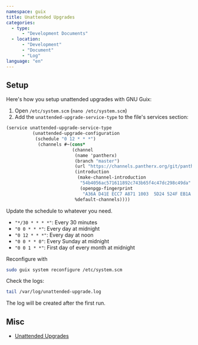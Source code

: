 ```yaml
---
namespace: guix
title: Unattended Upgrades
categories:
  - type:
      - "Development Documents"
  - location:
      - "Development"
      - "Document"
      - "Log"
language: "en"
---
```


## Setup

Here's how you setup unattended upgrades with GNU Guix:

1. Open `/etc/system.scm` (`nano /etc/system.scm`)
2. Add the `unattended-upgrade-service-type` to the file's services section:

```scheme
(service unattended-upgrade-service-type
          (unattended-upgrade-configuration
           (schedule "0 12 * * *")
            (channels #~(cons*
                         (channel
                          (name 'pantherx)
                          (branch "master")
                          (url "https://channels.pantherx.org/git/panther.git")
                          (introduction
                           (make-channel-introduction
                            "54b4056ac571611892c743b65f4c47dc298c49da"
                            (openpgp-fingerprint
                             "A36A D41E ECC7 A871 1003  5D24 524F EB1A 9D33 C9CB"))))
                          %default-channels))))
```

Update the schedule to whatever you need.

- `"*/30 * * * *"`: Every 30 minutes
- `"0 0 * * *"`: Every day at midnight
- `"0 12 * * *"`: Every day at noon
- `"0 0 * * 0"`: Every Sunday at midnight
- `"0 0 1 * *"`: First day of every month at midnight

Reconfigure with

```bash
sudo guix system reconfigure /etc/system.scm
```

Check the logs:

```bash
tail /var/log/unattended-upgrade.log
```

The log will be created after the first run.

## Misc

- [Unattended Upgrades](https://guix.gnu.org/manual/en/html_node/Unattended-Upgrades.html)
